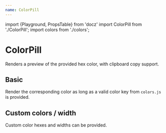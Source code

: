 ```yaml
---
name: ColorPill
---
```


import {Playground, PropsTable} from 'docz'
import ColorPill from './ColorPill';
import colors from './colors';

# ColorPill

Renders a preview of the provided hex color, with clipboard copy support.

<PropsTable of={ColorPill} />

## Basic

Render the corresponding color as long as a valid color key from `colors.js` is provided.

<Playground>
  <ColorPill color="base" label="base" />
  <ColorPill color="text" label="text" />
  <ColorPill color="gray" label="gray" />
  <ColorPill color="grayWhite" label="disabled" />
  <ColorPill color="green3" label="green3" />
</Playground>

## Custom colors / width

Custom color hexes and widths can be provided.

<Playground>
  <ColorPill color="#bb2211" label="Custom red" />
  <ColorPill color={colors.base} label="custom width" width={300} />
</Playground>
